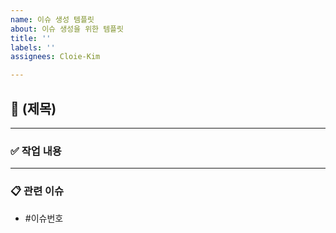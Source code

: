 ```yaml
---
name: 이슈 생성 템플릿
about: 이슈 생성을 위한 템플릿
title: ''
labels: ''
assignees: Cloie-Kim

---
```


## 📌 (제목)
---
### ✅ 작업 내용

---
### 📋 관련 이슈
- #이슈번호
